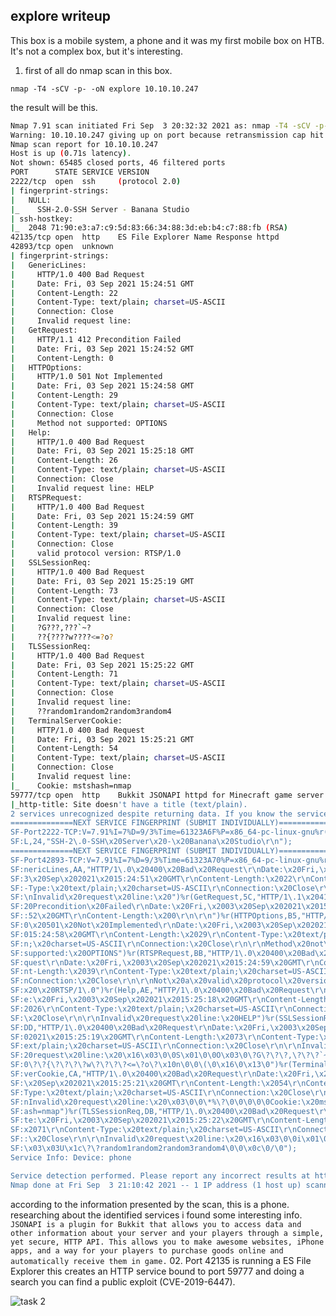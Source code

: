## explore writeup

 This box is a mobile system, a phone and it was my first mobile box on HTB. It's not a complex box, but it's interesting.

1. first of all do nmap scan in this box.

`nmap -T4 -sCV -p- -oN explore 10.10.10.247`

the result will be this.
 ````bash
Nmap 7.91 scan initiated Fri Sep  3 20:32:32 2021 as: nmap -T4 -sCV -p- -oN explore 10.10.10.247
Warning: 10.10.10.247 giving up on port because retransmission cap hit (6).
Nmap scan report for 10.10.10.247
Host is up (0.71s latency).
Not shown: 65485 closed ports, 46 filtered ports
PORT      STATE SERVICE VERSION
2222/tcp  open  ssh     (protocol 2.0)
| fingerprint-strings: 
|   NULL: 
|_    SSH-2.0-SSH Server - Banana Studio
| ssh-hostkey: 
|_  2048 71:90:e3:a7:c9:5d:83:66:34:88:3d:eb:b4:c7:88:fb (RSA)
42135/tcp open  http    ES File Explorer Name Response httpd
42893/tcp open  unknown
| fingerprint-strings: 
|   GenericLines: 
|     HTTP/1.0 400 Bad Request
|     Date: Fri, 03 Sep 2021 15:24:51 GMT
|     Content-Length: 22
|     Content-Type: text/plain; charset=US-ASCII
|     Connection: Close
|     Invalid request line:
|   GetRequest: 
|     HTTP/1.1 412 Precondition Failed
|     Date: Fri, 03 Sep 2021 15:24:52 GMT
|     Content-Length: 0
|   HTTPOptions: 
|     HTTP/1.0 501 Not Implemented
|     Date: Fri, 03 Sep 2021 15:24:58 GMT
|     Content-Length: 29
|     Content-Type: text/plain; charset=US-ASCII
|     Connection: Close
|     Method not supported: OPTIONS
|   Help: 
|     HTTP/1.0 400 Bad Request
|     Date: Fri, 03 Sep 2021 15:25:18 GMT
|     Content-Length: 26
|     Content-Type: text/plain; charset=US-ASCII
|     Connection: Close
|     Invalid request line: HELP
|   RTSPRequest: 
|     HTTP/1.0 400 Bad Request
|     Date: Fri, 03 Sep 2021 15:24:59 GMT
|     Content-Length: 39
|     Content-Type: text/plain; charset=US-ASCII
|     Connection: Close
|     valid protocol version: RTSP/1.0
|   SSLSessionReq: 
|     HTTP/1.0 400 Bad Request
|     Date: Fri, 03 Sep 2021 15:25:19 GMT
|     Content-Length: 73
|     Content-Type: text/plain; charset=US-ASCII
|     Connection: Close
|     Invalid request line: 
|     ?G???,???`~?
|     ??{????w????<=?o?
|   TLSSessionReq: 
|     HTTP/1.0 400 Bad Request
|     Date: Fri, 03 Sep 2021 15:25:22 GMT
|     Content-Length: 71
|     Content-Type: text/plain; charset=US-ASCII
|     Connection: Close
|     Invalid request line: 
|     ??random1random2random3random4
|   TerminalServerCookie: 
|     HTTP/1.0 400 Bad Request
|     Date: Fri, 03 Sep 2021 15:25:21 GMT
|     Content-Length: 54
|     Content-Type: text/plain; charset=US-ASCII
|     Connection: Close
|     Invalid request line: 
|_    Cookie: mstshash=nmap
59777/tcp open  http    Bukkit JSONAPI httpd for Minecraft game server 3.6.0 or older
|_http-title: Site doesn't have a title (text/plain).
2 services unrecognized despite returning data. If you know the service/version, please submit the following fingerprints at https://nmap.org/cgi-bin/submit.cgi?new-service :
==============NEXT SERVICE FINGERPRINT (SUBMIT INDIVIDUALLY)==============
SF-Port2222-TCP:V=7.91%I=7%D=9/3%Time=61323A6F%P=x86_64-pc-linux-gnu%r(NUL
SF:L,24,"SSH-2\.0-SSH\x20Server\x20-\x20Banana\x20Studio\r\n");
==============NEXT SERVICE FINGERPRINT (SUBMIT INDIVIDUALLY)==============
SF-Port42893-TCP:V=7.91%I=7%D=9/3%Time=61323A70%P=x86_64-pc-linux-gnu%r(Ge
SF:nericLines,AA,"HTTP/1\.0\x20400\x20Bad\x20Request\r\nDate:\x20Fri,\x200
SF:3\x20Sep\x202021\x2015:24:51\x20GMT\r\nContent-Length:\x2022\r\nContent
SF:-Type:\x20text/plain;\x20charset=US-ASCII\r\nConnection:\x20Close\r\n\r
SF:\nInvalid\x20request\x20line:\x20")%r(GetRequest,5C,"HTTP/1\.1\x20412\x
SF:20Precondition\x20Failed\r\nDate:\x20Fri,\x2003\x20Sep\x202021\x2015:24
SF::52\x20GMT\r\nContent-Length:\x200\r\n\r\n")%r(HTTPOptions,B5,"HTTP/1\.
SF:0\x20501\x20Not\x20Implemented\r\nDate:\x20Fri,\x2003\x20Sep\x202021\x2
SF:015:24:58\x20GMT\r\nContent-Length:\x2029\r\nContent-Type:\x20text/plai
SF:n;\x20charset=US-ASCII\r\nConnection:\x20Close\r\n\r\nMethod\x20not\x20
SF:supported:\x20OPTIONS")%r(RTSPRequest,BB,"HTTP/1\.0\x20400\x20Bad\x20Re
SF:quest\r\nDate:\x20Fri,\x2003\x20Sep\x202021\x2015:24:59\x20GMT\r\nConte
SF:nt-Length:\x2039\r\nContent-Type:\x20text/plain;\x20charset=US-ASCII\r\
SF:nConnection:\x20Close\r\n\r\nNot\x20a\x20valid\x20protocol\x20version:\
SF:x20\x20RTSP/1\.0")%r(Help,AE,"HTTP/1\.0\x20400\x20Bad\x20Request\r\nDat
SF:e:\x20Fri,\x2003\x20Sep\x202021\x2015:25:18\x20GMT\r\nContent-Length:\x
SF:2026\r\nContent-Type:\x20text/plain;\x20charset=US-ASCII\r\nConnection:
SF:\x20Close\r\n\r\nInvalid\x20request\x20line:\x20HELP")%r(SSLSessionReq,
SF:DD,"HTTP/1\.0\x20400\x20Bad\x20Request\r\nDate:\x20Fri,\x2003\x20Sep\x2
SF:02021\x2015:25:19\x20GMT\r\nContent-Length:\x2073\r\nContent-Type:\x20t
SF:ext/plain;\x20charset=US-ASCII\r\nConnection:\x20Close\r\n\r\nInvalid\x
SF:20request\x20line:\x20\x16\x03\0\0S\x01\0\0O\x03\0\?G\?\?\?,\?\?\?`~\?\
SF:0\?\?{\?\?\?\?w\?\?\?\?<=\?o\?\x10n\0\0\(\0\x16\0\x13\0")%r(TerminalSer
SF:verCookie,CA,"HTTP/1\.0\x20400\x20Bad\x20Request\r\nDate:\x20Fri,\x2003
SF:\x20Sep\x202021\x2015:25:21\x20GMT\r\nContent-Length:\x2054\r\nContent-
SF:Type:\x20text/plain;\x20charset=US-ASCII\r\nConnection:\x20Close\r\n\r\
SF:nInvalid\x20request\x20line:\x20\x03\0\0\*%\?\0\0\0\0\0Cookie:\x20mstsh
SF:ash=nmap")%r(TLSSessionReq,DB,"HTTP/1\.0\x20400\x20Bad\x20Request\r\nDa
SF:te:\x20Fri,\x2003\x20Sep\x202021\x2015:25:22\x20GMT\r\nContent-Length:\
SF:x2071\r\nContent-Type:\x20text/plain;\x20charset=US-ASCII\r\nConnection
SF::\x20Close\r\n\r\nInvalid\x20request\x20line:\x20\x16\x03\0\0i\x01\0\0e
SF:\x03\x03U\x1c\?\?random1random2random3random4\0\0\x0c\0/\0");
Service Info: Device: phone

Service detection performed. Please report any incorrect results at https://nmap.org/submit/ .
Nmap done at Fri Sep  3 21:10:42 2021 -- 1 IP address (1 host up) scanned in 2289.50 seconds
````
according to the information presented by the scan, this is a phone.
researching about the identified services i found some interesting info.
`
JSONAPI is a plugin for Bukkit that allows you to access data and other information about your server and your players through a simple, yet secure, HTTP API. This allows you to make awesome websites, iPhone apps, and a way for your players to purchase goods online and automatically receive them in game.
`
02. Port 42135 is running a ES File Explorer this creates an HTTP service bound to port 59777 and doing a search you can find a public exploit (CVE-2019-6447).


![task 2](https://github.com/geeksniper/my-HackTheBox-writeup/blob/63a7303774413edb0262d1b8d9171b4e54e30c41/explore/explore-img/02.%20publicexploit-of-es-file-explorer.png)




